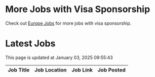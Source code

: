 # More Jobs with Visa Sponsorship

Check out [Europe Jobs](https://github.com/sureshparimi/europejobs#latest-jobs) for more jobs with visa sponsorship.

# Latest Jobs

This page is updated at January 03, 2025 09:55:43

| Job Title | Job Location | Job Link | Job Posted |
| --- | --- | --- | --- |
